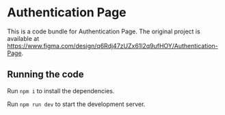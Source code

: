 
  # Authentication Page

  This is a code bundle for Authentication Page. The original project is available at https://www.figma.com/design/q6Rdj47zUZx61l2q9ufHOY/Authentication-Page.

  ## Running the code

  Run `npm i` to install the dependencies.

  Run `npm run dev` to start the development server.
  